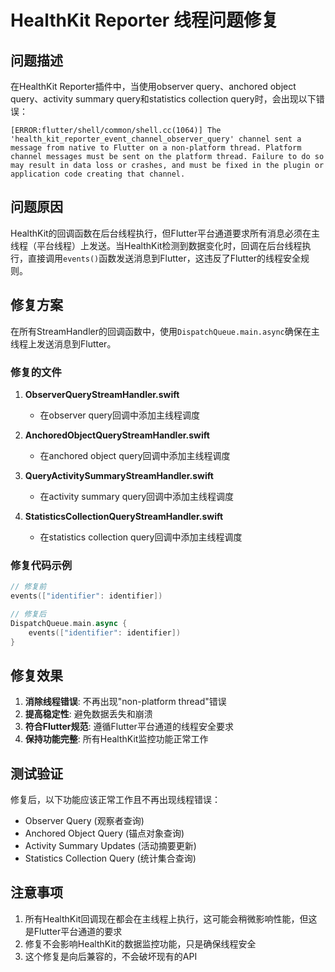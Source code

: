 # HealthKit Reporter 线程问题修复

## 问题描述

在HealthKit Reporter插件中，当使用observer query、anchored object query、activity summary query和statistics collection query时，会出现以下错误：

```text
[ERROR:flutter/shell/common/shell.cc(1064)] The 'health_kit_reporter_event_channel_observer_query' channel sent a message from native to Flutter on a non-platform thread. Platform channel messages must be sent on the platform thread. Failure to do so may result in data loss or crashes, and must be fixed in the plugin or application code creating that channel.
```

## 问题原因

HealthKit的回调函数在后台线程执行，但Flutter平台通道要求所有消息必须在主线程（平台线程）上发送。当HealthKit检测到数据变化时，回调在后台线程执行，直接调用`events()`函数发送消息到Flutter，这违反了Flutter的线程安全规则。

## 修复方案

在所有StreamHandler的回调函数中，使用`DispatchQueue.main.async`确保在主线程上发送消息到Flutter。

### 修复的文件

1. **ObserverQueryStreamHandler.swift**
   - 在observer query回调中添加主线程调度

2. **AnchoredObjectQueryStreamHandler.swift**
   - 在anchored object query回调中添加主线程调度

3. **QueryActivitySummaryStreamHandler.swift**
   - 在activity summary query回调中添加主线程调度

4. **StatisticsCollectionQueryStreamHandler.swift**
   - 在statistics collection query回调中添加主线程调度

### 修复代码示例

```swift
// 修复前
events(["identifier": identifier])

// 修复后
DispatchQueue.main.async {
    events(["identifier": identifier])
}
```

## 修复效果

1. **消除线程错误**: 不再出现"non-platform thread"错误
2. **提高稳定性**: 避免数据丢失和崩溃
3. **符合Flutter规范**: 遵循Flutter平台通道的线程安全要求
4. **保持功能完整**: 所有HealthKit监控功能正常工作

## 测试验证

修复后，以下功能应该正常工作且不再出现线程错误：

- Observer Query (观察者查询)
- Anchored Object Query (锚点对象查询)
- Activity Summary Updates (活动摘要更新)
- Statistics Collection Query (统计集合查询)

## 注意事项

1. 所有HealthKit回调现在都会在主线程上执行，这可能会稍微影响性能，但这是Flutter平台通道的要求
2. 修复不会影响HealthKit的数据监控功能，只是确保线程安全
3. 这个修复是向后兼容的，不会破坏现有的API
